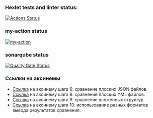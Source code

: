 ### Hexlet tests and linter status:
[![Actions Status](https://github.com/wasiliyterkin46/java-project-71/actions/workflows/hexlet-check.yml/badge.svg)](https://github.com/wasiliyterkin46/java-project-71/actions)

### my-action status
[![my-action](https://github.com/wasiliyterkin46/java-project-71/actions/workflows/my-workflow.yml/badge.svg)](https://github.com/wasiliyterkin46/java-project-71/actions/workflows/my-workflow.yml)

### sonarqube status
[![Quality Gate Status](https://sonarcloud.io/api/project_badges/measure?project=wasiliyterkin46_java-project-71&metric=alert_status)](https://sonarcloud.io/summary/new_code?id=wasiliyterkin46_java-project-71)

### Ссылки на аксинемы
- [Ссылка](https://asciinema.org/a/8TqoTHTnWNlpBjMCMItajnsEg) на аксинему шага 6: сравнение плоских JSON файлов.
- [Ссылка](https://asciinema.org/a/LN9XddJRgCiNwAyDx2p7dXZ2i) на аксинему шага 8: сравнение плоских YML файлов.
- [Ссылка](https://asciinema.org/a/tuJOCePGzpHmPsi5Rj8FbDrQf) на аксинему шага 9: сравнение вложенных структур.
- [Ссылка](https://asciinema.org/a/rNF8AGqwkQYiicje5jIuiIrm2) на аксинему шага 10: использование разных форматов вывода результатов сравнения.


